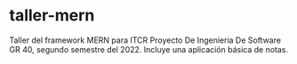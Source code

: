 # taller-mern
Taller del framework MERN para ITCR Proyecto De Ingenieria De Software GR 40, segundo semestre del 2022. Incluye una aplicación básica de notas.
